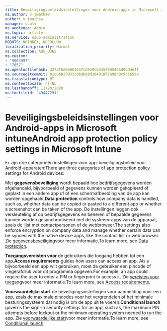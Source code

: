 ```yaml
---
title: Beveiligingsbeleidsinstellingen voor Android-apps in Microsoft intune
ms.author: v-jmathew
author: v-jmathew
manager: scotv
ms.audience: Admin
ms.topic: article
ms.service: o365-administration
ROBOTS: NOINDEX, NOFOLLOW
localization_priority: Normal
ms.collection: Adm_O365
ms.custom:
- "9003997"
- "7057"
ms.openlocfilehash: 327df6e0a901037cd929cb845f805466d9bd4eff
ms.sourcegitcommit: 81c86027933c06db08d264918f2698d9c9a1659a
ms.translationtype: MT
ms.contentlocale: nl-NL
ms.lasthandoff: 11/20/2020
ms.locfileid: "49447291"
---
```

# <a name="android-app-protection-policy-settings-in-microsoft-intune"></a><span data-ttu-id="ae70e-102">Beveiligingsbeleidsinstellingen voor Android-apps in Microsoft intune</span><span class="sxs-lookup"><span data-stu-id="ae70e-102">Android app protection policy settings in Microsoft Intune</span></span>

<span data-ttu-id="ae70e-103">Er zijn drie categorieën instellingen voor app-beveiligingsbeleid voor Android-apparaten:</span><span class="sxs-lookup"><span data-stu-id="ae70e-103">There are three categories of app protection policy settings for Android devices:</span></span>

<span data-ttu-id="ae70e-104">Met **gegevensbeveiliging** wordt bepaald hoe bedrijfsgegevens worden afgehandeld, bijvoorbeeld of gegevens kunnen worden gekopieerd of geplakt in een andere app of of een schermafbeelding van de app kan worden opgehaald.</span><span class="sxs-lookup"><span data-stu-id="ae70e-104">**Data protection** controls how company data is handled, such as, whether data can be copied or pasted to a different app or whether a screenshot can be taken of the app.</span></span> <span data-ttu-id="ae70e-105">De instellingen leggen ook versleuteling af op bedrijfsgegevens en beheren of bepaalde gegevens kunnen worden gesynchroniseerd met de systeem-apps van de apparaat, zoals de lijst met contactpersonen of de webbrowser.</span><span class="sxs-lookup"><span data-stu-id="ae70e-105">The settings also enforce encryption on company data and manage whether certain data can be synced with the native device apps, like the contact list or web browser.</span></span> <span data-ttu-id="ae70e-106">Zie [gegevensbeveiliging](https://go.microsoft.com/fwlink/?linkid=2135259)voor meer informatie.</span><span class="sxs-lookup"><span data-stu-id="ae70e-106">To learn more, see [Data protection](https://go.microsoft.com/fwlink/?linkid=2135259).</span></span>

<span data-ttu-id="ae70e-107">**Toegangsvereisten voor** de gebruikers die toegang hebben tot een app.</span><span class="sxs-lookup"><span data-stu-id="ae70e-107">**Access requirements** guides how users can access an app.</span></span> <span data-ttu-id="ae70e-108">Als u bijvoorbeeld een app wilt gebruiken, moet de gebruiker een pincode of vingerafdruk voor dit programma opgeven.</span><span class="sxs-lookup"><span data-stu-id="ae70e-108">For example, an app could require the user to enter a PIN or fingerprint to access it.</span></span> <span data-ttu-id="ae70e-109">Zie [vereisten voor toegang](https://go.microsoft.com/fwlink/?linkid=2135260)voor meer informatie.</span><span class="sxs-lookup"><span data-stu-id="ae70e-109">To learn more, see [Access requirements](https://go.microsoft.com/fwlink/?linkid=2135260).</span></span>

<span data-ttu-id="ae70e-110">**Voorwaardelijke start** de beveiligingsinstellingen voor aanmelding voor een app, zoals de maximale pincodes voor het vergrendelen of het minimale besturingssysteem dat nodig is om de app uit te voeren.</span><span class="sxs-lookup"><span data-stu-id="ae70e-110">**Conditional launch** governs the sign-in security settings for an app, such as, the maximum PIN attempts before lockout or the minimum operating system needed to run the app.</span></span> <span data-ttu-id="ae70e-111">Zie [voorwaardelijke start](https://go.microsoft.com/fwlink/?linkid=2135507)voor meer informatie.</span><span class="sxs-lookup"><span data-stu-id="ae70e-111">To learn more, see [Conditional launch](https://go.microsoft.com/fwlink/?linkid=2135507).</span></span>
